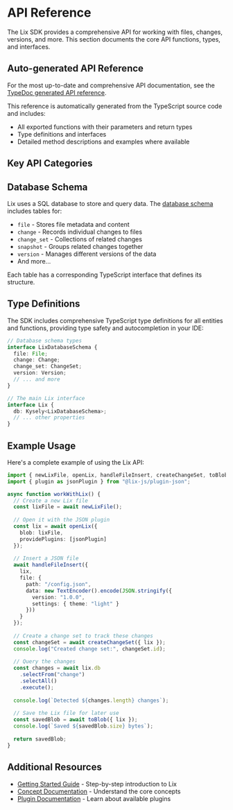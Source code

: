 # API Reference

The Lix SDK provides a comprehensive API for working with files, changes, versions, and more. This section documents the core API functions, types, and interfaces.

## Auto-generated API Reference

For the most up-to-date and comprehensive API documentation, see the [TypeDoc generated API reference](./reference/).

This reference is automatically generated from the TypeScript source code and includes:

- All exported functions with their parameters and return types
- Type definitions and interfaces
- Detailed method descriptions and examples where available

## Key API Categories

## Database Schema

Lix uses a SQL database to store and query data. The [database schema](./schema) includes tables for:

- `file` - Stores file metadata and content
- `change` - Records individual changes to files
- `change_set` - Collections of related changes
- `snapshot` - Groups related changes together
- `version` - Manages different versions of the data
- And more...

Each table has a corresponding TypeScript interface that defines its structure.

## Type Definitions

The SDK includes comprehensive TypeScript type definitions for all entities and functions, providing type safety and autocompletion in your IDE:

```typescript
// Database schema types
interface LixDatabaseSchema {
  file: File;
  change: Change;
  change_set: ChangeSet;
  version: Version;
  // ... and more
}

// The main Lix interface
interface Lix {
  db: Kysely<LixDatabaseSchema>;
  // ... other properties
}
```

## Example Usage

Here's a complete example of using the Lix API:

```typescript
import { newLixFile, openLix, handleFileInsert, createChangeSet, toBlob } from "@lix-js/sdk";
import { plugin as jsonPlugin } from "@lix-js/plugin-json";

async function workWithLix() {
  // Create a new Lix file
  const lixFile = await newLixFile();
  
  // Open it with the JSON plugin
  const lix = await openLix({
    blob: lixFile,
    providePlugins: [jsonPlugin]
  });
  
  // Insert a JSON file
  await handleFileInsert({
    lix,
    file: {
      path: "/config.json",
      data: new TextEncoder().encode(JSON.stringify({ 
        version: "1.0.0",
        settings: { theme: "light" }
      }))
    }
  });
  
  // Create a change set to track these changes
  const changeSet = await createChangeSet({ lix });
  console.log("Created change set:", changeSet.id);
  
  // Query the changes
  const changes = await lix.db
    .selectFrom("change")
    .selectAll()
    .execute();
  
  console.log(`Detected ${changes.length} changes`);
  
  // Save the Lix file for later use
  const savedBlob = await toBlob({ lix });
  console.log(`Saved ${savedBlob.size} bytes`);
  
  return savedBlob;
}
```

## Additional Resources

- [Getting Started Guide](../guide/getting-started) - Step-by-step introduction to Lix
- [Concept Documentation](../guide/concepts/changes) - Understand the core concepts
- [Plugin Documentation](../plugins/) - Learn about available plugins